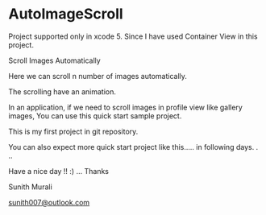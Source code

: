 AutoImageScroll
===============

Project supported only in xcode 5. Since I have used Container View in this project.

Scroll Images Automatically

Here we can scroll n number of images automatically.

The scrolling have an animation.

In an application, if we need to scroll images in profile view like gallery images,
You can use this quick start sample project.

This is my first  project in git repository.

You can also expect more quick start project like this..... in following days. . ..


Have a nice day !! :) ...
Thanks

Sunith Murali

sunith007@outlook.com
